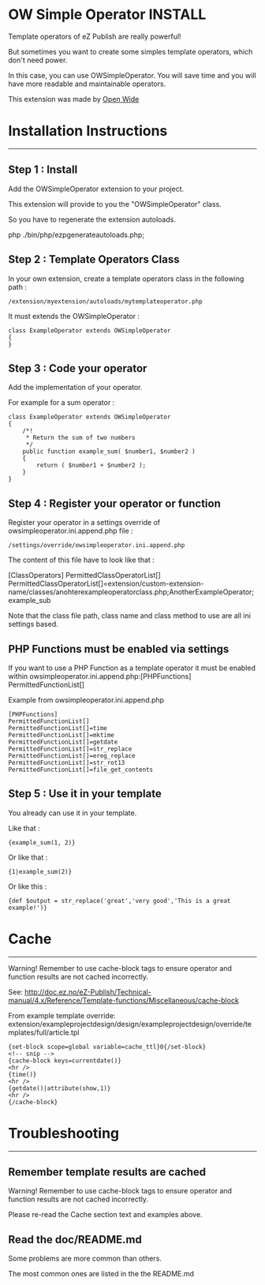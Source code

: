OW Simple Operator INSTALL
=====================

Template operators of eZ Publish are really powerful!

But sometimes you want to create some simples template operators, which don't need power.

In this case, you can use OWSimpleOperator. You will save time and you will have more readable and maintainable operators.

This extension was made by [Open Wide](http://openwide.fr)


# Installation Instructions
   ------------

Step 1 : Install
-------
Add the OWSimpleOperator extension to your project.

This extension will provide to you the "OWSimpleOperator" class.

So you have to regenerate the extension autoloads.

php ./bin/php/ezpgenerateautoloads.php;


Step 2 : Template Operators Class
-------
In your own extension, create a template operators class in the following path :

    /extension/myextension/autoloads/mytemplateoperator.php

It must extends the OWSimpleOperator :

    class ExampleOperator extends OWSimpleOperator
    {
    }


Step 3 : Code your operator
-------
Add the implementation of your operator.

For example for a sum operator :

    class ExampleOperator extends OWSimpleOperator
    {
        /*!
         * Return the sum of two numbers
         */
        public function example_sum( $number1, $number2 )
        {
            return ( $number1 + $number2 );
        }
    }


Step 4 : Register your operator or function
-------
Register your operator in a settings override of owsimpleoperator.ini.append.php file :

    /settings/override/owsimpleoperator.ini.append.php

The content of this file have to look like that :

[ClassOperators]
PermittedClassOperatorList[]
PermittedClassOperatorList[]=extension/custom-extension-name/classes/anohterexampleoperatorclass.php;AnotherExampleOperator;example_sub

Note that the class file path, class name and class method to use are all ini settings based.


PHP Functions must be enabled via settings
-------
If you want to use a PHP Function as a template operator it must be enabled within owsimpleoperator.ini.append.php:[PHPFunctions] PermittedFunctionList[]

Example from owsimpleoperator.ini.append.php

    [PHPFunctions]
    PermittedFunctionList[]
    PermittedFunctionList[]=time
    PermittedFunctionList[]=mktime
    PermittedFunctionList[]=getdate
    PermittedFunctionList[]=str_replace
    PermittedFunctionList[]=ereg_replace
    PermittedFunctionList[]=str_rot13
    PermittedFunctionList[]=file_get_contents


Step 5 : Use it in your template
-------
You already can use it in your template.

Like that :

    {example_sum(1, 2)}

Or like that :

    {1|example_sum(2)}

Or like this :

    {def $output = str_replace('great','very good','This is a great example!')}


# Cache
-------

Warning! Remember to use cache-block tags to ensure operator and function results are not cached incorrectly.

See: http://doc.ez.no/eZ-Publish/Technical-manual/4.x/Reference/Template-functions/Miscellaneous/cache-block


From example template override: extension/exampleprojectdesign/design/exampleprojectdesign/override/templates/full/article.tpl

    {set-block scope=global variable=cache_ttl}0{/set-block}
    <!-- snip -->
    {cache-block keys=currentdate()}
    <hr />
    {time()}
    <hr />
    {getdate()|attribute(show,1)}
    <hr />
    {/cache-block}


# Troubleshooting
   ------------

## Remember template results are cached

Warning! Remember to use cache-block tags to ensure operator and function results are not cached incorrectly.

Please re-read the Cache section text and examples above.

## Read the doc/README.md

   Some problems are more common than others.

   The most common ones are listed in the the README.md
